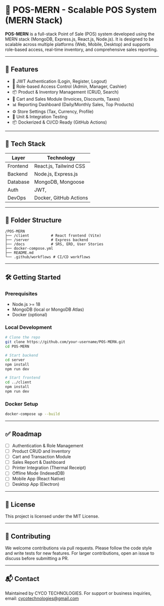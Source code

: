 # 🧾 POS-MERN - Scalable POS System (MERN Stack)

**POS-MERN** is a full-stack Point of Sale (POS) system developed using the MERN stack (MongoDB, Express.js, React.js, Node.js). It is designed to be scalable across multiple platforms (Web, Mobile, Desktop) and supports role-based access, real-time inventory, and comprehensive sales reporting.

---

## 🚀 Features

- 🔐 JWT Authentication (Login, Register, Logout)
- 👤 Role-based Access Control (Admin, Manager, Cashier)
- 📦 Product & Inventory Management (CRUD, Search)
- 🛒 Cart and Sales Module (Invoices, Discounts, Taxes)
- 📊 Reporting Dashboard (Daily/Monthly Sales, Top Products)
- ⚙️ Store Settings (Tax, Currency, Profile)
- 🧪 Unit & Integration Testing
- 📦 Dockerized & CI/CD Ready (GitHub Actions)

---

## 🧱 Tech Stack

| Layer     | Technology               |
|-----------|--------------------------|
| Frontend | React.js, Tailwind CSS    |
| Backend  | Node.js, Express.js       |
| Database | MongoDB, Mongoose         |
| Auth     | JWT,                      |
| DevOps   | Docker, GitHub Actions    |

---

## 📁 Folder Structure

```
/POS-MERN
├── /client          # React frontend (Vite)
├── /server          # Express backend
├── /docs            # SRS, ERD, User Stories
├── docker-compose.yml
├── README.md
└── .github/workflows # CI/CD workflows
```

---

## 🛠️ Getting Started

### Prerequisites
- Node.js >= 18
- MongoDB (local or MongoDB Atlas)
- Docker (optional)

### Local Development
```bash
# Clone the repo
git clone https://github.com/your-username/POS-MERN.git
cd POS-MERN

# Start backend
cd server
npm install
npm run dev

# Start frontend
cd ../client
npm install
npm run dev
```

### Docker Setup
```bash
docker-compose up --build
```

---

## ✅ Roadmap

- [ ] Authentication & Role Management
- [ ] Product CRUD and Inventory
- [ ] Cart and Transaction Module
- [ ] Sales Report & Dashboard
- [ ] Printer Integration (Thermal Receipt)
- [ ] Offline Mode (IndexedDB)
- [ ] Mobile App (React Native)
- [ ] Desktop App (Electron)

---
## 📄 License

This project is licensed under the MIT License.

---

## 🤝 Contributing

We welcome contributions via pull requests. Please follow the code style and write tests for new features. For larger contributions, open an issue to discuss before submitting a PR.

---

## 📬 Contact

Maintained by CYCO TECHNOLOGIES. For support or business inquiries, email: cycotechnologies@gmail.com
